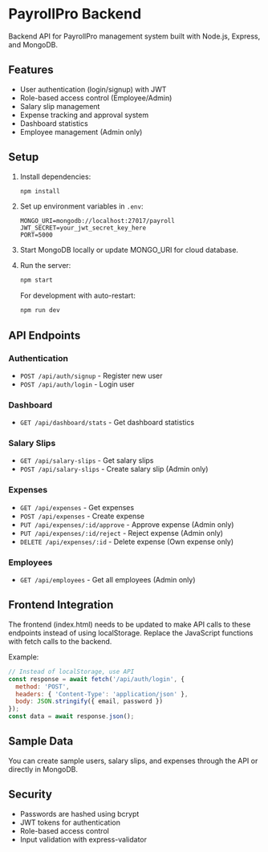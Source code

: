 # PayrollPro Backend

Backend API for PayrollPro management system built with Node.js, Express, and MongoDB.

## Features

- User authentication (login/signup) with JWT
- Role-based access control (Employee/Admin)
- Salary slip management
- Expense tracking and approval system
- Dashboard statistics
- Employee management (Admin only)

## Setup

1. Install dependencies:
   ```bash
   npm install
   ```

2. Set up environment variables in `.env`:
   ```
   MONGO_URI=mongodb://localhost:27017/payroll
   JWT_SECRET=your_jwt_secret_key_here
   PORT=5000
   ```

3. Start MongoDB locally or update MONGO_URI for cloud database.

4. Run the server:
   ```bash
   npm start
   ```

   For development with auto-restart:
   ```bash
   npm run dev
   ```

## API Endpoints

### Authentication
- `POST /api/auth/signup` - Register new user
- `POST /api/auth/login` - Login user

### Dashboard
- `GET /api/dashboard/stats` - Get dashboard statistics

### Salary Slips
- `GET /api/salary-slips` - Get salary slips
- `POST /api/salary-slips` - Create salary slip (Admin only)

### Expenses
- `GET /api/expenses` - Get expenses
- `POST /api/expenses` - Create expense
- `PUT /api/expenses/:id/approve` - Approve expense (Admin only)
- `PUT /api/expenses/:id/reject` - Reject expense (Admin only)
- `DELETE /api/expenses/:id` - Delete expense (Own expense only)

### Employees
- `GET /api/employees` - Get all employees (Admin only)

## Frontend Integration

The frontend (index.html) needs to be updated to make API calls to these endpoints instead of using localStorage. Replace the JavaScript functions with fetch calls to the backend.

Example:
```javascript
// Instead of localStorage, use API
const response = await fetch('/api/auth/login', {
  method: 'POST',
  headers: { 'Content-Type': 'application/json' },
  body: JSON.stringify({ email, password })
});
const data = await response.json();
```

## Sample Data

You can create sample users, salary slips, and expenses through the API or directly in MongoDB.

## Security

- Passwords are hashed using bcrypt
- JWT tokens for authentication
- Role-based access control
- Input validation with express-validator
